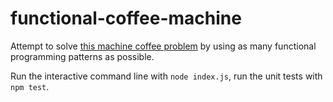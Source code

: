 # functional-coffee-machine

Attempt to solve [this machine coffee problem](https://simcap.github.io/coffeemachine/index.html) by using as many functional programming patterns as possible.

Run the interactive command line with `node index.js`, run the unit tests with `npm test`.

